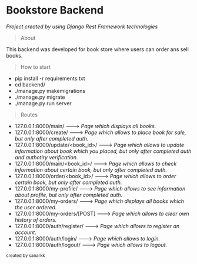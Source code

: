 # Bookstore Backend
*Project created by using Django Rest Framework technologies*

> About

This backend was developed for book store where users can order ans sell books.

> How to start

- pip install -r requirements.txt
- cd backend/
- ./manage.py makemigrations
- ./manage.py migrate
- ./manage.py run server

> Routes

- 127.0.0.1:8000/main/ ---> *Page which displays all books.*
- 127.0.0.1:8000/create/ ---> *Page which allows to place book for sale, but only after completed auth.*
- 127.0.0.1:8000/update/<book_id>/ ---> *Page which allows to update information about book which you placed, but only after completed auth and authotiry verification.*
- 127.0.0.1:8000/main/<book_id>/ ---> *Page which allows to check information about certain book, but only after completed auth.*
- 127.0.0.1:8000/order/<book_id>/ ---> *Page which allows to order certain book, but only after completed auth.*
- 127.0.0.1:8000/my-profile/ ---> *Page which allows to see information about profile, but only after completed auth.*
- 127.0.0.1:8000/my-orders/ ---> *Page which displays all books which the user ordered.*
- 127.0.0.1:8000/my-orders/[POST] ---> *Page which allows to clear own history of orders.*
- 127.0.0.1:8000/auth/register/ ---> *Page which allows to register an account.*
- 127.0.0.1:8000/auth/login/ ---> *Page which allows to login.*
- 127.0.0.1:8000/auth/logout/ ---> *Page which allows to logout.*

<sup>created by sanarkk</sup>
